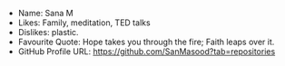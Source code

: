 - Name: Sana M
- Likes: Family, meditation, TED talks
- Dislikes: plastic.
- Favourite Quote: Hope takes you through the fire; Faith leaps over it.
- GitHub Profile URL: https://github.com/SanMasood?tab=repositories